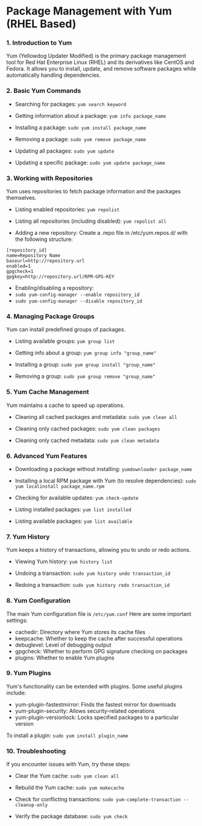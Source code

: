 # Package Management with Yum (RHEL Based)

### 1. Introduction to Yum

Yum (Yellowdog Updater Modified) is the primary package management tool for Red Hat Enterprise Linux (RHEL) and its derivatives like CentOS and Fedora. It allows you to install, update, and remove software packages while automatically handling dependencies.

### 2. Basic Yum Commands

- Searching for packages:
`yum search keyword`

- Getting information about a package:
`yum info package_name`

- Installing a package:
`sudo yum install package_name`

-  Removing a package:
`sudo yum remove package_name`

-  Updating all packages:
`sudo yum update`

- Updating a specific package:
`sudo yum update package_name`

### 3. Working with Repositories

Yum uses repositories to fetch package information and the packages themselves. 

- Listing enabled repositories:
`yum repolist`

- Listing all repositories (including disabled):
`yum repolist all`

- Adding a new repository:
Create a .repo file in /etc/yum.repos.d/ with the following structure:

```
[repository_id]
name=Repository Name
baseurl=http://repository.url
enabled=1
gpgcheck=1
gpgkey=http://repository.url/RPM-GPG-KEY
```

- Enabling/disabling a repository: 
 - `sudo yum-config-manager --enable repository_id`
 - `sudo yum-config-manager --disable repository_id`

### 4. Managing Package Groups

Yum can install predefined groups of packages.

- Listing available groups:
`yum group list`

- Getting info about a group:
`yum group info "group_name"`

- Installing a group:
`sudo yum group install "group_name"`

- Removing a group:
`sudo yum group remove "group_name"`

### 5. Yum Cache Management

Yum maintains a cache to speed up operations.

- Cleaning all cached packages and metadata:
`sudo yum clean all`

- Cleaning only cached packages:
`sudo yum clean packages`

- Cleaning only cached metadata:
`sudo yum clean metadata`

### 6. Advanced Yum Features

- Downloading a package without installing:
`yumdownloader package_name`

- Installing a local RPM package with Yum (to resolve dependencies):
`sudo yum localinstall package_name.rpm`

- Checking for available updates:
`yum check-update`

- Listing installed packages:
`yum list installed`

- Listing available packages:
`yum list available`

### 7. Yum History

Yum keeps a history of transactions, allowing you to undo or redo actions.

- Viewing Yum history:
`yum history list`

- Undoing a transaction:
`sudo yum history undo transaction_id`

- Redoing a transaction:
`sudo yum history redo transaction_id`

### 8. Yum Configuration

The main Yum configuration file is `/etc/yum.conf` Here are some important settings:

- cachedir: Directory where Yum stores its cache files
- keepcache: Whether to keep the cache after successful operations
- debuglevel: Level of debugging output
- gpgcheck: Whether to perform GPG signature checking on packages
- plugins: Whether to enable Yum plugins

### 9. Yum Plugins

Yum's functionality can be extended with plugins. Some useful plugins include:

- yum-plugin-fastestmirror: Finds the fastest mirror for downloads
- yum-plugin-security: Allows security-related operations
- yum-plugin-versionlock: Locks specified packages to a particular version

To install a plugin:
`sudo yum install plugin_name`

### 10. Troubleshooting

If you encounter issues with Yum, try these steps:

- Clear the Yum cache:
`sudo yum clean all`

- Rebuild the Yum cache:
`sudo yum makecache`

- Check for conflicting transactions:
`sudo yum-complete-transaction --cleanup-only`

- Verify the package database:
`sudo yum check`
